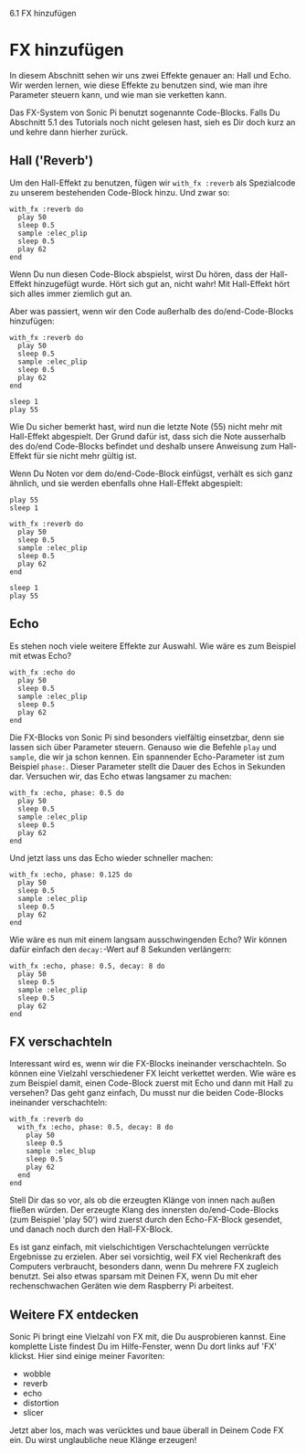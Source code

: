 6.1 FX hinzufügen

# FX hinzufügen

In diesem Abschnitt sehen wir uns zwei Effekte genauer an: Hall 
und Echo. Wir werden lernen, wie diese Effekte zu benutzen sind,
wie man ihre Parameter steuern kann, und wie man sie verketten kann.

Das FX-System von Sonic Pi benutzt sogenannte Code-Blocks. Falls Du 
Abschnitt 5.1 des Tutorials noch nicht gelesen hast, sieh es Dir doch 
kurz an und kehre dann hierher zurück.

## Hall ('Reverb') 

Um den Hall-Effekt zu benutzen, fügen wir `with_fx :reverb` als 
Spezialcode zu unserem bestehenden Code-Block hinzu. Und zwar so:

```
with_fx :reverb do
  play 50
  sleep 0.5
  sample :elec_plip
  sleep 0.5
  play 62
end
```

Wenn Du nun diesen Code-Block abspielst, wirst Du hören, dass der 
Hall-Effekt hinzugefügt wurde. Hört sich gut an, nicht wahr! Mit 
Hall-Effekt hört sich alles immer ziemlich gut an.

Aber was passiert, wenn wir den Code außerhalb des do/end-Code-Blocks
hinzufügen:

```
with_fx :reverb do
  play 50
  sleep 0.5
  sample :elec_plip
  sleep 0.5
  play 62
end

sleep 1
play 55
```

Wie Du sicher bemerkt hast, wird nun die letzte Note (55) nicht mehr 
mit Hall-Effekt abgespielt. Der Grund dafür ist, dass sich die Note 
ausserhalb des do/end Code-Blocks befindet und deshalb unsere 
Anweisung zum Hall-Effekt für sie nicht mehr gültig ist.

Wenn Du Noten vor dem do/end-Code-Block einfügst, verhält es sich ganz 
ähnlich, und sie werden ebenfalls ohne Hall-Effekt abgespielt:

```
play 55
sleep 1

with_fx :reverb do
  play 50
  sleep 0.5
  sample :elec_plip
  sleep 0.5
  play 62
end

sleep 1
play 55
```

## Echo

Es stehen noch viele weitere Effekte zur Auswahl. Wie wäre es zum
Beispiel mit etwas Echo?

```
with_fx :echo do
  play 50
  sleep 0.5
  sample :elec_plip
  sleep 0.5
  play 62
end
```

Die FX-Blocks von Sonic Pi sind besonders vielfältig einsetzbar, denn
sie lassen sich über Parameter steuern. Genauso wie die Befehle `play`
und `sample`, die wir ja schon kennen. Ein spannender Echo-Parameter ist
zum  Beispiel `phase:`. Dieser Parameter stellt die Dauer des Echos in 
Sekunden dar. Versuchen wir, das Echo etwas langsamer zu machen:

```
with_fx :echo, phase: 0.5 do
  play 50
  sleep 0.5
  sample :elec_plip
  sleep 0.5
  play 62
end
```

Und jetzt lass uns das Echo wieder schneller machen:

```
with_fx :echo, phase: 0.125 do
  play 50
  sleep 0.5
  sample :elec_plip
  sleep 0.5
  play 62
end
```

Wie wäre es nun mit einem langsam ausschwingenden Echo? Wir 
können dafür einfach den `decay:`-Wert auf 8 Sekunden verlängern:

```
with_fx :echo, phase: 0.5, decay: 8 do
  play 50
  sleep 0.5
  sample :elec_plip
  sleep 0.5
  play 62
end
```

## FX verschachteln

Interessant wird es, wenn wir die FX-Blocks ineinander verschachteln.
So können eine Vielzahl verschiedener 
FX leicht verkettet werden. Wie wäre es zum Beispiel damit, einen 
Code-Block zuerst mit Echo und dann mit Hall zu versehen? Das geht ganz 
einfach, Du musst nur die beiden Code-Blocks ineinander verschachteln:

```
with_fx :reverb do
  with_fx :echo, phase: 0.5, decay: 8 do
    play 50
    sleep 0.5
    sample :elec_blup
    sleep 0.5
    play 62
  end
end
```

Stell Dir das so vor, als ob die erzeugten Klänge von innen nach außen 
fließen würden. Der erzeugte Klang des innersten do/end-Code-Blocks 
(zum Beispiel 'play 50') wird zuerst durch den Echo-FX-Block gesendet, 
und danach noch durch den Hall-FX-Block.

Es ist ganz einfach, mit vielschichtigen Verschachtelungen verrückte 
Ergebnisse zu erzielen. Aber sei vorsichtig, weil FX viel Rechenkraft
des Computers verbraucht, besonders dann, wenn Du mehrere FX 
zugleich benutzt. Sei also etwas sparsam mit Deinen FX, wenn Du mit 
eher rechenschwachen Geräten wie dem Raspberry Pi arbeitest.

## Weitere FX entdecken

Sonic Pi bringt eine Vielzahl von FX mit, die Du ausprobieren 
kannst. Eine komplette Liste findest Du im Hilfe-Fenster, wenn Du
dort links auf 'FX' klickst. Hier sind einige meiner Favoriten:

* wobble
* reverb
* echo
* distortion
* slicer

Jetzt aber los, mach was verücktes und baue überall in Deinem Code FX 
ein. Du wirst unglaubliche neue Klänge erzeugen!
